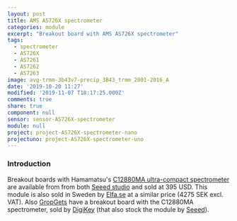 ```yaml
---
layout: post
title: AMS AS726X spectrometer
categories: module
excerpt: "Breakout board with AMS AS726X spectrometer"
tags:
  - spectrometer
  - AS726X
  - AS7261
  - AS7262
  - AS7263
image: avg-trmm-3b43v7-precip_3B43_trmm_2001-2016_A
date: '2019-10-20 11:27'
modified: '2019-11-07 T18:17:25.000Z'
comments: true
share: true
component: null
sensor: sensor-AS726X-spectrometer
module: null
project: project-AS726X-spectrometer-nano
projectuno: project-AS726X-spectrometer-uno
---
```


### Introduction

Breakout boards with Hamamatsu's [C12880MA ultra-compact spectrometer](https://www.hamamatsu.com/jp/en/product/type/C12880MA/index.html) are available from from both [Seeed studio](https://www.seeedstudio.com/Hamamatsu-C12880MA-MEMS-u-Spectrometer-and-Breakout-Board-p-2916.html) and sold at 395 USD. This module is also sold in Sweden by [Elfa.se](https://www.elfa.se/sv/hamamatsu-c12880ma-spektrometer-seeed-studio-114991292/p/30118361?channel=b2c&price_gs=5346.25&wt_mc=se.cse.gshop.sv.-&source=googleps&ext_cid=shgooaqsesv-blcss&kw=%7Bkeyword%7D&ext_cid=shgooaqsesv-P-CSS-Shopping-NGRAM&gclid=CjwKCAjwk6P2BRAIEiwAfVJ0rOOYu0HUjBBOt0F9F--i5atvnJCqIW6eHOrqFECV2KkSVWgH92nhNRoCXRYQAvD_BwE) at a similar price (4275 SEK excl. VAT). Also [GropGets](https://groupgets.com/manufacturers/getlab/products/c12880ma-breakout-board) have a breakout board with the C12880MA spectrometer, sold by [DigiKey](https://www.digikey.se/product-detail/en/groupgets-llc/BO-HAMA-2-C12880MA/2077-BO-HAMA-2-C12880MA-ND/10223724?_ga=2.167694782.107621040.1590226174-761197709.1590226174) (that also stock the module by [Seeed](https://www.digikey.se/product-detail/en/seeed-technology-co-ltd/114991292/114991292-ND/7622897)).
